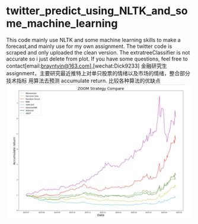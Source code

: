 # twitter_predict_using_NLTK_and_some_machine_learning
This code mainly use NLTK and some machine learning skills to make a forecast,and mainly use for my own assignment.
The twitter code is scraped and only uploaded the clean version.
The extratreeClassifier is not accurate so i just delete from plot.
If you have some questions, feel free to contact[email:brayntyin@163.com],[wechat:Dick9233]
金融研究生 assignment，主要研究最近推特上对单只股票的情绪以及市场的情绪，整合部分技术指标 用算法去预测 accumulate return. 比较各种算法的优缺点
![image](https://github.com/daomingyin/twitter_predict_using_NLTK_and_some_machine_learning/blob/master/pic/stock.jpg)
